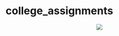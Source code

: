 # college_assignments

<p align = "center">
  <img src="https://github.com/atanu3000/college_assignments_python/blob/main/coding_shots/image_2.png">
</p>
